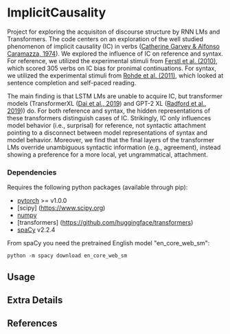 # ImplicitCausality

Project for exploring the acquisiton of discourse structure by RNN LMs and Transformers. The code centers on an exploration of the well studied 
phenomenon of implicit causality (IC) in verbs ([Catherine Garvey & Alfonso Caramazza, 1974](www.jstor.org/stable/4177835)). 
We explored the influence of IC on reference and syntax. For reference, 
we utilized the experimental stimuli from [Ferstl et al. (2010)](https://link.springer.com/article/10.3758/s13428-010-0023-2), 
which scored 305 verbs on IC bias for pronimal continuations. 
For syntax, we utilized the experimental stimuli from [Rohde et al. (2011)](https://www.sciencedirect.com/science/article/abs/pii/S0010027710002532?via%3Dihub), which looked 
at sentence completion and self-paced reading. 

The main finding is that LSTM LMs are unable to acquire IC, but 
transformer models (TransformerXL ([Dai et al., 2019](https://doi.org/10.18653/v1/P19-1285)) and GPT-2 XL ([Radford et al., 2019](https://d4mucfpksywv.cloudfront.net/better-language-models/language_models_are_unsupervised_multitask_learners.pdf)))
do. For both reference and syntax, the hidden representations of these
transformers distinguish cases of IC. Strikingly, IC only influences model behavior (i.e., surprisal) 
for reference, not syntactic attachment pointing to a disconnect between 
model representations of syntax and model behavior. Moreover, we find 
that the final layers of the transformer LMs override unambiguous 
syntactic information (e.g., agreement), instead showing a preference 
for a more local, yet ungrammatical, attachment. 

### Dependencies 

Requires the following python packages (available through pip):
* [pytorch](https://pytorch.org/) >= v1.0.0
* [scipy] (https://www.scipy.org)
* [numpy](https://numpy.org)
* [transformers] (https://github.com/huggingface/transformers)
* [spaCy](https://spacy.io) v2.2.4

From spaCy you need the pretrained English model "en_core_web_sm":

    python -m spacy download en_core_web_sm

## Usage



## Extra Details


## References
